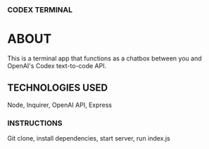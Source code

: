 ### CODEX TERMINAL
# ABOUT
This is a terminal app that functions as a chatbox between you and OpenAI's Codex text-to-code API.
## TECHNOLOGIES USED
Node, Inquirer, OpenAI API, Express

### INSTRUCTIONS
Git clone, install dependencies, start server, run index.js